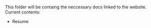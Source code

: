 This folder will be containg the neccessary docs linked to the website.<br>
Current contents:<br>
<ul>
<li>Resume</li>
</ul>
